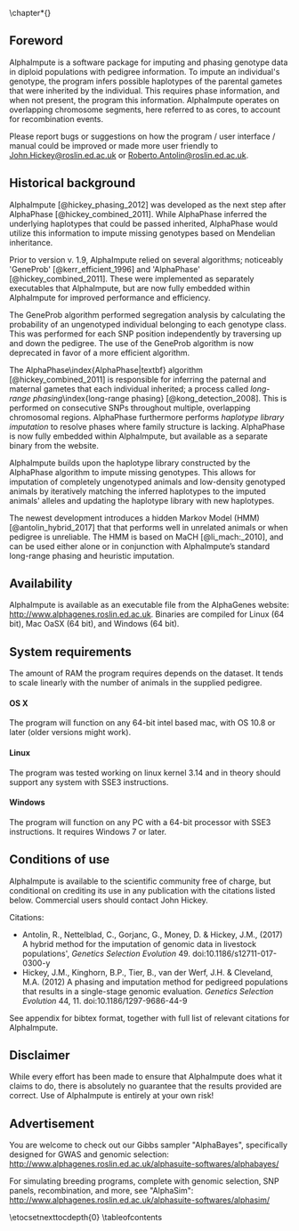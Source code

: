 ﻿\chapter*{}

## Foreword

AlphaImpute is a software package for imputing and phasing genotype data in diploid populations with pedigree information. 
To impute an individual's genotype, the program infers possible haplotypes of the parental gametes that were inherited by the individual. 
This requires phase information, and when not present, the program this information. 
AlphaImpute operates on overlapping chromosome segments, here referred to as cores, to account for recombination events. 

Please report bugs or suggestions on how the program / user interface / manual could be improved or made more user friendly to John.Hickey@roslin.ed.ac.uk or Roberto.Antolin@roslin.ed.ac.uk.


## Historical background

AlphaImpute [@hickey_phasing_2012] was developed as the next step after AlphaPhase [@hickey_combined_2011]. 
While AlphaPhase inferred the underlying haplotypes that could be passed inherited, AlphaPhase would utilize this information to impute missing genotypes based on Mendelian inheritance.

Prior to version v. 1.9, AlphaImpute relied on several algorithms; noticeably 'GeneProb' [@kerr_efficient_1996] and 'AlphaPhase' [@hickey_combined_2011]. 
These were implemented as separately executables that AlphaImpute, but are now fully embedded within AlphaImpute for improved performance and efficiency. 

The GeneProb algorithm performed segregation analysis by calculating the probability of an ungenotyped individual belonging to each genotype class. 
This was performed for each SNP position independently by traversing up and down the pedigree. 
The use of the GeneProb algorithm is now deprecated in favor of a more efficient algorithm.

The AlphaPhase\index{AlphaPhase|textbf} algorithm [@hickey_combined_2011] is responsible for inferring the paternal and maternal gametes that each individual inherited; 
a process called *long-range phasing*\index{long-range phasing} [@kong_detection_2008]. 
This is performed on consecutive SNPs throughout multiple, overlapping chromosomal regions. 
AlphaPhase furthermore performs *haplotype library imputation* to resolve phases where family structure is lacking. 
AlphaPhase is now fully embedded within AlphaImpute, but available as a separate binary from the website.

AlphaImpute builds upon the haplotype library constructed by the AlphaPhase algorithm to impute missing genotypes. 
This allows for imputation of completely ungenotyped animals and low-density genotyped animals by iteratively matching the inferred haplotypes to the imputed animals' alleles and updating the haplotype library with new haplotypes.

The newest development introduces a hidden Markov Model (HMM) [@antolin_hybrid_2017] that that performs well in unrelated animals or when pedigree is unreliable. 
The HMM is based on MaCH [@li_mach:_2010], and can be used either alone or in conjunction with AlphaImpute’s standard long-range phasing and heuristic imputation.

## Availability

AlphaImpute is available as an executable file from the AlphaGenes website: <http://www.alphagenes.roslin.ed.ac.uk>.
Binaries are compiled for Linux (64 bit), Mac OaSX (64 bit), and Windows (64 bit).

## System requirements

The amount of RAM the program requires depends on the dataset. It tends to scale linearly with the number of animals in the supplied pedigree.

#### OS X

The program will function on any 64-bit intel based mac, with OS 10.8 or later (older versions might work). 


#### Linux

The program was tested working on linux kernel 3.14 and in theory should support any system with SSE3 instructions.



#### Windows

The program will function on any PC with a 64-bit processor with SSE3 instructions. It requires Windows 7 or later.


## Conditions of use
AlphaImpute is available to the scientific community free of charge, but conditional on crediting its use in any publication with the citations listed below. Commercial users should contact John Hickey.

<!-- Please update the citations here to follow the layout produced by pandoc / latex -->
Citations:

*	Antolin, R., Nettelblad, C., Gorjanc, G., Money, D. & Hickey, J.M., (2017) A hybrid method for the imputation of genomic data in livestock populations', *Genetics Selection Evolution* 49. doi:10.1186/s12711-017-0300-y
*	Hickey, J.M., Kinghorn, B.P., Tier, B., van der Werf, J.H. & Cleveland, M.A. (2012) A phasing and imputation method for pedigreed populations that results in a single-stage genomic evaluation. *Genetics Selection Evolution* 44, 11. doi:10.1186/1297-9686-44-9

See appendix for bibtex format, together with full list of relevant citations for AlphaImpute.

## Disclaimer

While every effort has been made to ensure that AlphaImpute does what it claims to do, there is absolutely no guarantee that the results provided are correct. Use of AlphaImpute is entirely at your own risk!

## Advertisement

You are welcome to check out our Gibbs sampler "AlphaBayes", specifically designed for GWAS and genomic selection: http://www.alphagenes.roslin.ed.ac.uk/alphasuite-softwares/alphabayes/

For simulating breeding programs, complete with genomic selection, SNP panels, recombination, and more, see "AlphaSim": http://www.alphagenes.roslin.ed.ac.uk/alphasuite-softwares/alphasim/

\etocsetnexttocdepth{0}
\tableofcontents
